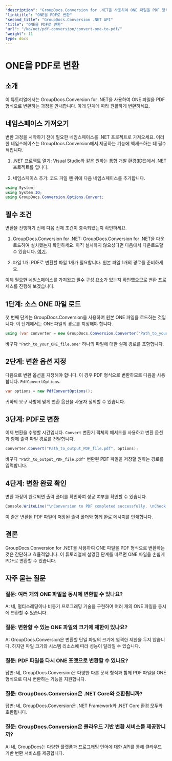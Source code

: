 ```yaml
---
"description": "GroupDocs.Conversion for .NET을 사용하여 ONE 파일을 PDF 형식으로 손쉽게 변환하는 방법을 알아보세요. 단계별 가이드를 따라 해 보세요."
"linktitle": "ONE을 PDF로 변환"
"second_title": "GroupDocs.Conversion .NET API"
"title": "ONE을 PDF로 변환"
"url": "/ko/net/pdf-conversion/convert-one-to-pdf/"
"weight": 11
type: docs
---
```

# ONE을 PDF로 변환

## 소개

이 튜토리얼에서는 GroupDocs.Conversion for .NET을 사용하여 ONE 파일을 PDF 형식으로 변환하는 과정을 안내합니다. 아래 단계에 따라 원활하게 변환하세요.

## 네임스페이스 가져오기

변환 과정을 시작하기 전에 필요한 네임스페이스를 .NET 프로젝트로 가져오세요. 이러한 네임스페이스는 GroupDocs.Conversion에서 제공하는 기능에 액세스하는 데 필수적입니다.

1. .NET 프로젝트 열기: Visual Studio와 같은 원하는 통합 개발 환경(IDE)에서 .NET 프로젝트를 엽니다.

2. 네임스페이스 추가: 코드 파일 맨 위에 다음 네임스페이스를 추가합니다.

```csharp
using System;
using System.IO;
using GroupDocs.Conversion.Options.Convert;
```

## 필수 조건

변환을 진행하기 전에 다음 전제 조건이 충족되었는지 확인하세요.

1. GroupDocs.Conversion for .NET: GroupDocs.Conversion for .NET을 다운로드하여 설치했는지 확인하세요. 아직 설치하지 않으셨다면 다음에서 다운로드할 수 있습니다. [여기](https://releases.groupdocs.com/conversion/net/).

2. 파일 1개: PDF로 변환할 파일 1개가 필요합니다. 원본 파일 1개의 경로를 준비하세요.

이제 필요한 네임스페이스를 가져왔고 필수 구성 요소가 있는지 확인했으므로 변환 프로세스를 진행해 보겠습니다.

## 1단계: 소스 ONE 파일 로드

첫 번째 단계는 GroupDocs.Conversion을 사용하여 원본 ONE 파일을 로드하는 것입니다. 이 단계에서는 ONE 파일의 경로를 지정해야 합니다.

```csharp
using (var converter = new GroupDocs.Conversion.Converter("Path_to_your_ONE_file.one"))
```

바꾸다 `"Path_to_your_ONE_file.one"` 하나의 파일에 대한 실제 경로를 포함합니다.

## 2단계: 변환 옵션 지정

다음으로 변환 옵션을 지정해야 합니다. 이 경우 PDF 형식으로 변환하므로 다음을 사용합니다. `PdfConvertOptions`.

```csharp
var options = new PdfConvertOptions();
```

귀하의 요구 사항에 맞게 변환 옵션을 사용자 정의할 수 있습니다.

## 3단계: PDF로 변환

이제 변환을 수행할 시간입니다. `Convert` 변환기 객체의 메서드를 사용하고 변환 옵션과 함께 출력 파일 경로를 전달합니다.

```csharp
converter.Convert("Path_to_output_PDF_file.pdf", options);
```

바꾸다 `"Path_to_output_PDF_file.pdf"` 변환된 PDF 파일을 저장할 원하는 경로를 입력합니다.

## 4단계: 변환 완료 확인

변환 과정이 완료되면 출력 폴더를 확인하여 성공 여부를 확인할 수 있습니다.

```csharp
Console.WriteLine("\nConversion to PDF completed successfully. \nCheck output in {0}", outputFolder);
```

이 줄은 변환된 PDF 파일이 저장된 출력 폴더와 함께 완료 메시지를 인쇄합니다.

## 결론

GroupDocs.Conversion for .NET을 사용하여 ONE 파일을 PDF 형식으로 변환하는 것은 간단하고 효율적입니다. 이 튜토리얼에 설명된 단계를 따르면 ONE 파일을 손쉽게 PDF로 변환할 수 있습니다.

## 자주 묻는 질문

### 질문: 여러 개의 ONE 파일을 동시에 변환할 수 있나요?

A: 네, 멀티스레딩이나 비동기 프로그래밍 기술을 구현하여 여러 개의 ONE 파일을 동시에 변환할 수 있습니다.

### 질문: 변환할 수 있는 ONE 파일의 크기에 제한이 있나요?

A: GroupDocs.Conversion은 변환할 단일 파일의 크기에 엄격한 제한을 두지 않습니다. 하지만 파일 크기와 시스템 리소스에 따라 성능이 달라질 수 있습니다.

### 질문: PDF 파일을 다시 ONE 포맷으로 변환할 수 있나요?

답변: 네, GroupDocs.Conversion은 다양한 다른 문서 형식과 함께 PDF 파일을 ONE 형식으로 다시 변환하는 기능을 지원합니다.

### 질문: GroupDocs.Conversion은 .NET Core와 호환됩니까?

답변: 네, GroupDocs.Conversion은 .NET Framework와 .NET Core 환경 모두와 호환됩니다.

### 질문: GroupDocs.Conversion은 클라우드 기반 변환 서비스를 제공합니까?

A: 네, GroupDocs는 다양한 플랫폼과 프로그래밍 언어에 대한 API를 통해 클라우드 기반 변환 서비스를 제공합니다.